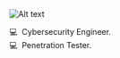 <img src="https://media.es.wired.com/photos/646bddf0a566376ee967bcad/4:3/w_2132,h_1599,c_limit/The-Underground-History-of-Russia%E2%80%99s-Most-Ingenious-Hacker-Group-Security.jpg" alt="Alt text" title="Red Viper">

💻 &nbsp;Cybersecurity Engineer.\
💻 &nbsp;Penetration Tester.
